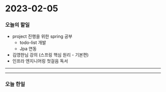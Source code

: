 2023-02-05
==========

### 오늘의 할일
* project 진행을 위한 spring 공부
    * todo-list 개발
    * Jpa 연동
* 김영한님 강의 (스프링 핵심 원리 - 기본편)
* 인프라 엔지니어링 첫걸음 독서
<hr/>
<hr/>

### 오늘 한일